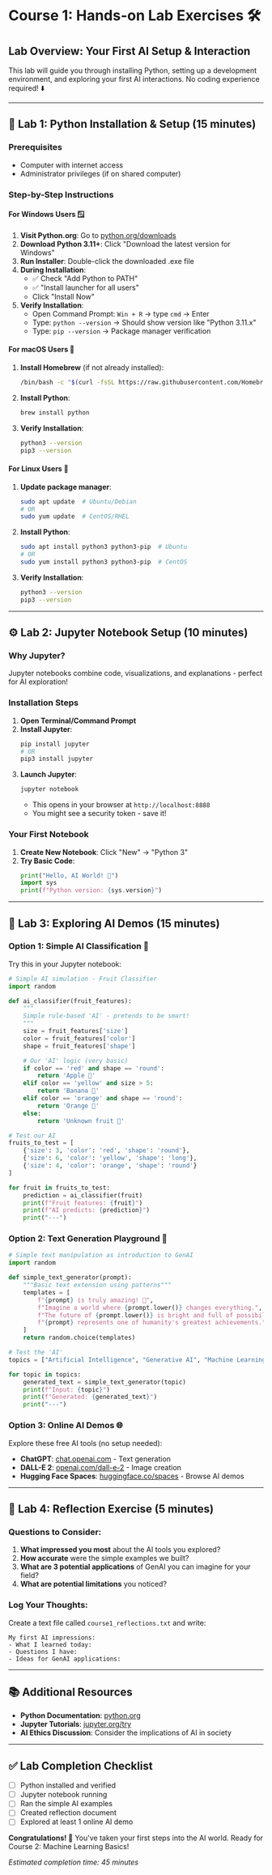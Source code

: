 # Course 1: Hands-on Lab Exercises 🛠️

## Lab Overview: Your First AI Setup & Interaction

This lab will guide you through installing Python, setting up a development environment, and exploring your first AI interactions. No coding experience required! ⬇️

---

## 🚀 **Lab 1: Python Installation & Setup** (15 minutes)

### Prerequisites
- Computer with internet access
- Administrator privileges (if on shared computer)

### Step-by-Step Instructions

#### For Windows Users 🪟
1. **Visit Python.org**: Go to [python.org/downloads](https://python.org/downloads)
2. **Download Python 3.11+**: Click "Download the latest version for Windows"
3. **Run Installer**: Double-click the downloaded .exe file
4. **During Installation**:
   - ✅ Check "Add Python to PATH"
   - ✅ "Install launcher for all users"
   - Click "Install Now"
5. **Verify Installation**:
   - Open Command Prompt: `Win + R` → type `cmd` → Enter
   - Type: `python --version` → Should show version like "Python 3.11.x"
   - Type: `pip --version` → Package manager verification

#### For macOS Users 🍎
1. **Install Homebrew** (if not already installed):
   ```bash
   /bin/bash -c "$(curl -fsSL https://raw.githubusercontent.com/Homebrew/install/HEAD/install.sh)"
   ```
2. **Install Python**:
   ```bash
   brew install python
   ```
3. **Verify Installation**:
   ```bash
   python3 --version
   pip3 --version
   ```

#### For Linux Users 🐧
1. **Update package manager**:
   ```bash
   sudo apt update  # Ubuntu/Debian
   # OR
   sudo yum update  # CentOS/RHEL
   ```
2. **Install Python**:
   ```bash
   sudo apt install python3 python3-pip  # Ubuntu
   # OR
   sudo yum install python3 python3-pip  # CentOS
   ```
3. **Verify Installation**:
   ```bash
   python3 --version
   pip3 --version
   ```

---

## ⚙️ **Lab 2: Jupyter Notebook Setup** (10 minutes)

### Why Jupyter?
Jupyter notebooks combine code, visualizations, and explanations - perfect for AI exploration!

### Installation Steps

1. **Open Terminal/Command Prompt**
2. **Install Jupyter**:
   ```bash
   pip install jupyter
   # OR
   pip3 install jupyter
   ```
3. **Launch Jupyter**:
   ```bash
   jupyter notebook
   ```
   - This opens in your browser at `http://localhost:8888`
   - You might see a security token - save it!

### Your First Notebook

1. **Create New Notebook**: Click "New" → "Python 3"
2. **Try Basic Code**:
   ```python
   print("Hello, AI World! 🤖")
   import sys
   print(f"Python version: {sys.version}")
   ```

---

## 🎯 **Lab 3: Exploring AI Demos** (15 minutes)

### Option 1: Simple AI Classification 🧠

Try this in your Jupyter notebook:
```python
# Simple AI simulation - Fruit Classifier
import random

def ai_classifier(fruit_features):
    """
    Simple rule-based 'AI' - pretends to be smart!
    """
    size = fruit_features['size']
    color = fruit_features['color']
    shape = fruit_features['shape']

    # Our 'AI' logic (very basic)
    if color == 'red' and shape == 'round':
        return 'Apple 🍎'
    elif color == 'yellow' and size > 5:
        return 'Banana 🍌'
    elif color == 'orange' and shape == 'round':
        return 'Orange 🍊'
    else:
        return 'Unknown fruit 🤔'

# Test our AI
fruits_to_test = [
    {'size': 3, 'color': 'red', 'shape': 'round'},
    {'size': 6, 'color': 'yellow', 'shape': 'long'},
    {'size': 4, 'color': 'orange', 'shape': 'round'}
]

for fruit in fruits_to_test:
    prediction = ai_classifier(fruit)
    print(f"Fruit features: {fruit}")
    print(f"AI predicts: {prediction}")
    print("---")
```

### Option 2: Text Generation Playground 🎤

```python
# Simple text manipulation as introduction to GenAI
import random

def simple_text_generator(prompt):
    """Basic text extension using patterns"""
    templates = [
        f"{prompt} is truly amazing! 🌟",
        f"Imagine a world where {prompt.lower()} changes everything.",
        f"The future of {prompt.lower()} is bright and full of possibilities!",
        f"{prompt} represents one of humanity's greatest achievements.",
    ]
    return random.choice(templates)

# Test the 'AI'
topics = ["Artificial Intelligence", "Generative AI", "Machine Learning", "Neural Networks"]

for topic in topics:
    generated_text = simple_text_generator(topic)
    print(f"Input: {topic}")
    print(f"Generated: {generated_text}")
    print("---")
```

### Option 3: Online AI Demos 🌐

Explore these free AI tools (no setup needed):
- **ChatGPT**: [chat.openai.com](https://chat.openai.com) - Text generation
- **DALL-E 2**: [openai.com/dall-e-2](https://openai.com/dall-e-2) - Image creation
- **Hugging Face Spaces**: [huggingface.co/spaces](https://huggingface.co/spaces) - Browse AI demos

---

## 🧪 **Lab 4: Reflection Exercise** (5 minutes)

### Questions to Consider:
1. **What impressed you most** about the AI tools you explored?
2. **How accurate** were the simple examples we built?
3. **What are 3 potential applications** of GenAI you can imagine for your field?
4. **What are potential limitations** you noticed?

### Log Your Thoughts:

Create a text file called `course1_reflections.txt` and write:
```
My first AI impressions:
- What I learned today:
- Questions I have:
- Ideas for GenAI applications:
```

---

## 📚 **Additional Resources**

- **Python Documentation**: [python.org](https://python.org)
- **Jupyter Tutorials**: [jupyter.org/try](https://jupyter.org/try)
- **AI Ethics Discussion**: Consider the implications of AI in society

---

## ✅ **Lab Completion Checklist**

- [ ] Python installed and verified
- [ ] Jupyter notebook running
- [ ] Ran the simple AI examples
- [ ] Created reflection document
- [ ] Explored at least 1 online AI demo

**Congratulations! 🎉** You've taken your first steps into the AI world. Ready for Course 2: Machine Learning Basics!

*Estimated completion time: 45 minutes*
